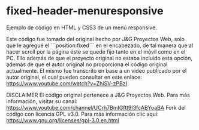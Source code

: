 # fixed-header-menuresponsive
Ejemplo de código en HTML y CSS3 de un menú responsive.

Este código fue tomado del original hecho por J&G Proyectos Web, solo que le agregué el ´´´position:fixed´´´ en el encabezado, de tal manera que al hacer scroll por la página éste se quede fijo tanto en el móvil como en el PC. Ello además de que el proyecto original no estaba incluído esta opción, además de que el autor original no proporciona el código original actualmente. El mismo fue transcrito en base a un video publicado por el autor original, el cual pueden consultar en este enlace: https://www.youtube.com/watch?v=ZhiSV-zPBzI.

DISCLAIMER
El código original pertenece a J&G Proyectos Web. Para más información, visitar su canal: https://www.youtube.com/channel/UCrh7BmIGftt9I3fcABYoaBA
Fork del código con licencia GPL v3.0. Para más información clic aquí: https://www.gnu.org/licenses/gpl-3.0.en.html

